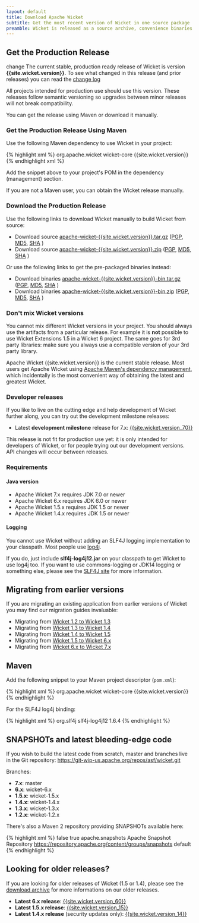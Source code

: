 ```yaml
---
layout: default
title: Download Apache Wicket
subtitle: Get the most recent version of Wicket in one source package
preamble: Wicket is released as a source archive, convenience binaries and through the Maven Central Repository. The most convenient way of getting Wicket is through the Maven dependency management system.
---
```

## Get the Production Release
change
The current stable, production ready release of Wicket is version
**{{site.wicket.version}}**. To see what changed in this release (and
prior releases) you can read the [change
log](http://archive.apache.org/dist/wicket/{{site.wicket.version}}/CHANGELOG-6.x)

All projects intended for production use should use this version. These
releases follow semantic versioning so upgrades between minor releases
will not break compatibility.

You can get the release using Maven or download it manually.

### Get the Production Release Using Maven

Use the following Maven dependency to use Wicket in your project:

{% highlight xml %}
<dependency>
    <groupId>org.apache.wicket</groupId>
    <artifactId>wicket-core</artifactId>
    <version>{{site.wicket.version}}</version>
</dependency>
{% endhighlight xml %}

Add the snippet above to your project's POM in the dependency
(management) section.

If you are not a Maven user, you can obtain the Wicket release manually.

### Download the Production Release 

Use the following links to download Wicket manually to build Wicket
from source:

- Download source [apache-wicket-{{site.wicket.version}}.tar.gz](http://www.apache.org/dyn/closer.cgi/wicket/{{site.wicket.version}}/apache-wicket-{{site.wicket.version}}.tar.gz)
([PGP](http://archive.apache.org/dist/wicket/{{site.wicket.version}}/apache-wicket-{{site.wicket.version}}.tar.gz.asc),
[MD5](http://archive.apache.org/dist/wicket/{{site.wicket.version}}/apache-wicket-{{site.wicket.version}}.tar.gz.md5),
[SHA](http://archive.apache.org/dist/wicket/{{site.wicket.version}}/apache-wicket-{{site.wicket.version}}.tar.gz.sha)
)
- Download source [apache-wicket-{{site.wicket.version}}.zip](http://www.apache.org/dyn/closer.cgi/wicket/{{site.wicket.version}}/apache-wicket-{{site.wicket.version}}.zip)
([PGP](http://archive.apache.org/dist/wicket/{{site.wicket.version}}/apache-wicket-{{site.wicket.version}}.zip.asc),
[MD5](http://archive.apache.org/dist/wicket/{{site.wicket.version}}/apache-wicket-{{site.wicket.version}}.zip.md5),
[SHA](http://archive.apache.org/dist/wicket/{{site.wicket.version}}/apache-wicket-{{site.wicket.version}}.zip.sha)
)

Or use the following links to get the pre-packaged binaries instead:

- Download binaries [apache-wicket-{{site.wicket.version}}-bin.tar.gz](http://www.apache.org/dyn/closer.cgi/wicket/{{site.wicket.version}}/binaries/apache-wicket-{{site.wicket.version}}-bin.tar.gz)
([PGP](http://archive.apache.org/dist/wicket/{{site.wicket.version}}/binaries/apache-wicket-{{site.wicket.version}}-bin.tar.gz.asc),
[MD5](http://archive.apache.org/dist/wicket/{{site.wicket.version}}/binaries/apache-wicket-{{site.wicket.version}}-bin.tar.gz.md5),
[SHA](http://archive.apache.org/dist/wicket/{{site.wicket.version}}/binaries/apache-wicket-{{site.wicket.version}}-bin.tar.gz.sha)
)
- Download binaries [apache-wicket-{{site.wicket.version}}-bin.zip](http://www.apache.org/dyn/closer.cgi/wicket/{{site.wicket.version}}/binaries/apache-wicket-{{site.wicket.version}}-bin.zip)
([PGP](http://archive.apache.org/dist/wicket/{{site.wicket.version}}/binaries/apache-wicket-{{site.wicket.version}}-bin.zip.asc),
[MD5](http://archive.apache.org/dist/wicket/{{site.wicket.version}}/binaries/apache-wicket-{{site.wicket.version}}-bin.zip.md5),
[SHA](http://archive.apache.org/dist/wicket/{{site.wicket.version}}/binaries/apache-wicket-{{site.wicket.version}}-bin.zip.sha)
)

### Don't mix Wicket versions

You cannot mix different Wicket versions in your project. You should
always use the artifacts from a particular release. For example it is
**not** possible to use Wicket Extensions 1.5 in a Wicket 6 project.
The same goes for 3rd party libraries: make sure you always use a
compatible version of your 3rd party library.

Apache Wicket {{site.wicket.version}} is the current stable release.
Most users get Apache Wicket using [Apache Maven's dependency
management](#maven), which incidentally is the most convenient way of
obtaining the latest and greatest Wicket.

### Developer releases

If you like to live on the cutting edge and help development of Wicket
further along, you can try out the development milestone releases:

 * Latest **development milestone** release for 7.x: 
   [{{site.wicket.version_70}}](http://www.apache.org/dyn/closer.cgi/wicket/{{site.wicket.version_70}})

This release is not fit for production use yet: it is only intended for
developers of Wicket, or for people trying out our development
versions. API changes will occur between releases.

### Requirements

#### Java version

 * Apache Wicket 7.x requires JDK 7.0 or newer
 * Apache Wicket 6.x requires JDK 6.0 or newer
 * Apache Wicket 1.5.x requires JDK 1.5 or newer
 * Apache Wicket 1.4.x requires JDK 1.5 or newer

#### Logging

You cannot use Wicket without adding an SLF4J logging implementation to
your classpath. Most people use
[log4j](http://logging.apache.org/log4j).

If you do, just include **slf4j-log4j12.jar** on your classpath to get
Wicket to use log4j too. If you want to use commons-logging or JDK14
logging or something else, please see the [SLF4J
site](http://www.slf4j.org/faq.html) for more information.


## Migrating from earlier versions

If you are migrating an existing application from earlier versions of
Wicket you may find our migration guides invaluable:

 * Migrating from [Wicket 1.2 to Wicket 1.3](https://cwiki.apache.org/confluence/display/WICKET/Migrating+to+Wicket+1.3)
 * Migrating from [Wicket 1.3 to Wicket 1.4](https://cwiki.apache.org/confluence/display/WICKET/Migrating+to+Wicket+1.4)
 * Migrating from [Wicket 1.4 to Wicket 1.5](https://cwiki.apache.org/confluence/display/WICKET/Migration+to+Wicket+1.5)
 * Migrating from [Wicket 1.5 to Wicket 6.x](https://cwiki.apache.org/confluence/display/WICKET/Migration+to+Wicket+6.0)
 * Migrating from [Wicket 6.x to Wicket 7.x](https://cwiki.apache.org/confluence/display/WICKET/Migration+to+Wicket+7.0)

## Maven

Add the following snippet to your Maven project descriptor (`pom.xml`):

{% highlight xml %}
<dependency>
    <groupId>org.apache.wicket</groupId>
    <artifactId>wicket-core</artifactId>
    <version>{{site.wicket.version}}</version>
</dependency>
{% endhighlight %}

For the SLF4J log4j binding:

{% highlight xml %}
<dependency>
    <groupId>org.slf4j</groupId>
    <artifactId>slf4j-log4j12</artifactId>
    <version>1.6.4</version>
</dependency>
{% endhighlight %}

## SNAPSHOTs and latest bleeding-edge code ##

If you wish to build the latest code from scratch, master and branches
live in the Git repository: https://git-wip-us.apache.org/repos/asf/wicket.git

Branches:

* **7.x**: master
* **6.x**: wicket-6.x
* **1.5.x**: wicket-1.5.x
* **1.4.x**: wicket-1.4.x
* **1.3.x**: wicket-1.3.x
* **1.2.x**: wicket-1.2.x

There's also a Maven 2 repository providing SNAPSHOTs available here:

{% highlight xml %}
<repositories>
    <repository>
        <releases>
            <enabled>false</enabled>
        </releases>
        <snapshots>
            <enabled>true</enabled>
        </snapshots>
        <id>apache.snapshots</id>
        <name>Apache Snapshot Repository</name>
        <url>https://repository.apache.org/content/groups/snapshots</url>
        <layout>default</layout>
    </repository>
</repositories>
{% endhighlight %}

## Looking for older releases?

If you are looking for older releases of Wicket (1.5 or 1.4), please
see the [download archive](<http://archive.apache.org/dist/wicket>) for
more informations on our older releases.

- **Latest 6.x release**: [{{site.wicket.version_60}}](http://www.apache.org/dyn/closer.cgi/wicket/{{site.wicket.version_60}})
- **Latest 1.5.x release**: [{{site.wicket.version_15}}](http://www.apache.org/dyn/closer.cgi/wicket/{{site.wicket.version_15}})
- **Latest 1.4.x release** (security updates only): [{{site.wicket.version_14}}](http://www.apache.org/dyn/closer.cgi/wicket/{{site.wicket.version_14}})
